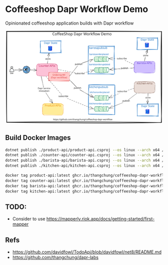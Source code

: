 # Coffeeshop Dapr Workflow Demo
Opinionated coffeeshop application builds with Dapr workflow

![](assets/coffeeshop-wf.svg)

## Build Docker Images

```sh
dotnet publish ./product-api/product-api.csproj --os linux --arch x64 /t:PublishContainer -c Release
dotnet publish ./counter-api/counter-api.csproj --os linux --arch x64 /t:PublishContainer -c Release
dotnet publish ./barista-api/barista-api.csproj --os linux --arch x64 /t:PublishContainer -c Release
dotnet publish ./kitchen-api/kitchen-api.csproj --os linux --arch x64 /t:PublishContainer -c Release
```

```sh
docker tag product-api:latest ghcr.io/thangchung/coffeeshop-dapr-workflow/product-api:0.1.0
docker tag counter-api:latest ghcr.io/thangchung/coffeeshop-dapr-workflow/counter-api:0.1.0
docker tag barista-api:latest ghcr.io/thangchung/coffeeshop-dapr-workflow/barista-api:0.1.0
docker tag kitchen-api:latest ghcr.io/thangchung/coffeeshop-dapr-workflow/kitchen-api:0.1.0
```

## TODO:
- Consider to use https://mapperly.riok.app/docs/getting-started/first-mapper

## Refs
- https://github.com/davidfowl/TodoApi/blob/davidfowl/net8/README.md
- https://github.com/thangchung/dapr-labs